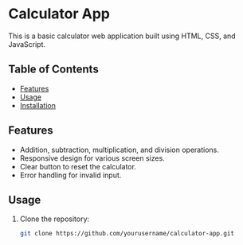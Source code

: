 # Calculator App

This is a basic calculator web application built using HTML, CSS, and JavaScript.

## Table of Contents

- [Features](#features)
- [Usage](#usage)
- [Installation](#installation)


## Features

- Addition, subtraction, multiplication, and division operations.
- Responsive design for various screen sizes.
- Clear button to reset the calculator.
- Error handling for invalid input.

## Usage

1. Clone the repository:

   ```bash
   git clone https://github.com/yourusername/calculator-app.git
